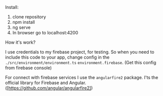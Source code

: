 Install:

1) clone repository
2) npm install
3) ng serve
4) In browser go to localhost:4200


How it's work?

I use credentials to my firebase project, for testing. So when you need to include this code to your app, change config in the `./src/environment/environment.ts` `environment.firebase`. (Get this config from firebase console)

For connect with firebase services I use the `angularfire2` package. I'ts the official library for Firebase and Angular. ([https://github.com/angular/angularfire2])
